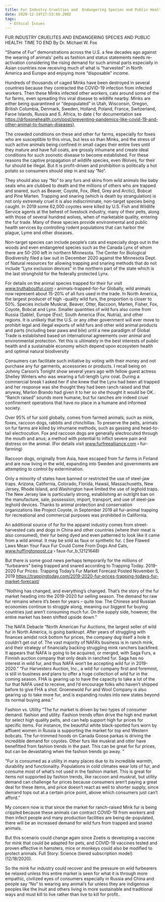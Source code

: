 ```yaml
---
title: Fur Industry Cruelties and  Endangering Species and Public Health
date: 2020-12-19T17:53:50.290Z
tags:
  - Ethical Issues
---
```

FUR INDUSTRY CRUELITES AND  ENDANGERING SPECIES AND PUBLIC HEALTH: TIME TO END
                                                   By Dr. Michael W. Fox

“Shame of Fur” demonstrations across the U.S. a few decades ago against the wearing of animals’ pelts as fashion and status statements needs re-activation considering the rising demand for such animal parts especially in Asian countries now receiving much of what is “harvested” in North America and Europe and enjoying more “disposable” income.

Hundreds of thousands of caged Minks have been destroyed in several countries because they contracted the COVID-19 infection from infected workers. Then these Minks infected other workers, cats around some of the fur farms, even spreading this viral disease to wildlife nearby. Minks are either being quarantined or “depopulated” in Utah, Wisconsin, Oregon, British Columbia, Denmark, Sweden, Holland, Poland, France, Switzerland, Faroe Islands, Russia and S. Africa, to date ( for documentation see  https://drfoxonehealth.com/post/preventing-pandemics-like-covid-19-and-other-animal-to-human-diseases),

The crowded conditions on these and other fur farms, especially for foxes who are susceptible to this virus, but less so than Minks, and the stress of such active animals being confined in small cages their entire lives until they mature and have full coats, are grossly inhumane and create ideal conditions for such zoonotic disease to become established. For these reasons the captive propagation of wildlife species, even Wolves, for their fur should be illegal. But it is profit-driven and prohibition is politically a hot potato so consumers should step in and say “No”.

They should also say “No” to any furs and skins from wild animals like baby seals who are clubbed to death and the millions of others who are trapped and snared, such as Beaver, Coyote, Fox, (Red, Grey and Arctic), Bobcat and Pine Marten. Trapping and snaring (which is death by strangulation) is not only extremely cruel it is also indiscriminate, non-target species being caught.In 2019 some 62,000 coyotes were killed by U.S. Fish and Wildlife Service agents at the behest of livestock industry, many of their pelts, along with those of several hundred wolves, when of marketable quality, entering the fur trade. Many of these species provide environmental and public health services by controlling rodent populations that can harbor the plague, Lyme and other diseases.

 Non-target species can include people’s cats and especially dogs out in the woods and even endangered species such as the Canada Lynx of whom there are 50-200 left in northern Minnesota. The Center for Biological Biodiversity filed a law suit in December 2020 against the Minnesota Dept. of Natural resources for allowing trapping and snaring methods that do not include “Lynx exclusion devices” in the northern part of the state which is the last stronghold for the federally protected Lynx.

For details on the animal species trapped for their fur visit  www.truthaboutfur.com › animals-trapped-for-fur
Globally, wild animals now represent about 15-20% of all furs used in the trade. In North America, the largest producer of high -quality wild furs, the proportion is closer to 50%. Species include Muskrat, Beaver, Otter, Raccoon, Marten, Fisher, Fox, Coyote, Bobcat and Lynx. Smaller quantities of wild furs also come from Russia (Sable), Europe (Fox), South America (Fox, Nutria), and other regions.
It is unlikely that the U.S. or any other government will ever move to prohibit legal and illegal exports of wild furs and other wild animal products and parts (including bear paws and bile) until a new paradigm of Global Trade is established based on international agreements over animal and environmental protection. Yet this is ultimately in the best interests of public health and a sustainable economy which depend upon ecosystem health and optimal natural biodiversity

Consumers can facilitate such initiative by voting with their money and not purchase any fur garments, accessories or products. I recall being on Johnny Carson’s Tonight show several years ago with fellow guest actress Shelley Winters who was wearing a full-length Lynx coat. During a commercial break I asked her if she knew that the Lynx had been all trapped and her response was she thought they had been ranch raised and that anyway, Marlon Brando had given it to her so she thought it would be OK.. “Ranch raised” sounds more humane, but fur ranches are indeed cruel confinement operations that have no place in a humane and informed society.

Over 95% of fur sold globally, comes from farmed animals, such as mink, foxes, raccoon dogs, rabbits and chinchillas. To preserve the pelts, animals on fur farms are killed by inhumane methods, such as gassing and head-to-tail electrocution. Fox and raccoon dogs are generally electrocuted through the mouth and anus; a method with potential to inflict severe pain and distress on the animal. (For details visit www.furfreealliance.com › fur-farming)

Raccoon dogs, originally from Asia, have escaped from fur farms in Finland and are now living in the wild, expanding into Sweden and governments are attempting to control by extermination.

 Only a minority of states have banned or restricted the use of steel-jaw traps. Arizona, California, Colorado, Florida, Hawaii, Massachusetts, New Jersey, Rhode Island, and Washington have limited the use of leghold traps. The New Jersey law is particularly strong, establishing an outright ban on the manufacture, sale, possession, import, transport, and use of steel-jaw leghold devices. Thanks to animal protection and conservation organizations like Project Coyote, in September 2019 all fur-animal trapping for recreational and commercial purposes was prohibited in California.

An additional source of fur for the apparel industry comes from street-harvested cats and dogs in China and other countries (where their meat is also consumed), their fur being dyed and even patterned to look like it came from a wild animal. It may be sold as faux or synthetic fur. ( See Flawed Laws Mean Your Faux Fur Could Come From Dogs And Cats, www.huffingtonpost.ca › faux-fur_b_12121648)

But there is some good news perhaps temporarily for the millions of “furbearers” being trapped and snared according to Trapping Today. 2019-2020 Fur Prices: Trapping Today’s Fur Market Forecast Posted November 5, 2019   https://trappingtoday.com/2019-2020-fur-prices-trapping-todays-fur-market-forecast/

“Nothing has changed, and everything’s changed. That’s the story of the fur market heading into the 2019-2020 fur selling season. The demand for raw fur remains where it’s been for years – quite low. The Chinese and Russian economies continue to struggle along, meaning our biggest fur buying countries just aren’t consuming much fur. On the supply side, however, the entire market has been shifted upside down.”

The NAFA Debacle
“North American Fur Auctions, the largest seller of wild fur in North America, is going bankrupt. After years of struggling with finances amidst rock bottom fur prices, the company dug itself a hole it couldn’t get out of. The vast majority of NAFA’s business is in ranch mink, and their strategy of financially backing struggling mink ranchers backfired. It appears that NAFA is going to be acquired, or merged, with Saga Furs, a Finnish auction company that only deals in ranched fur. Saga has no interest in wild fur, and thus NAFA won’t be accepting wild fur in 2019-2020.”
“Fur Harvesters Auction, Inc., a wild fur company first and foremost, is still in business and plans to offer a huge collection of wild fur in the coming season. FHA is gearing up to have the capacity to take a lot of the fur that NAFA used to receive, and I’d encourage folks who haven’t shipped before to give FHA  a shot. Groenewold Fur and Wool Company is also gearing up to take more fur, and is expanding routes into new states beyond its normal buying area.”  

Fashion vs. Utility
“The fur market is driven by two types of consumer demand: fashion and utility. Fashion trends often drive the high end market for select high quality pelts, and can help support high fur prices for specific items. For instance, the beautiful white black-spotted furs worn by affluent women in Russia is supporting the market for top end Western bobcats. The fur-trimmed hoods on Canada Goose parkas is driving the incredible demand for coyotes. Other furs like muskrat and otter have benefitted from fashion trends in the past. This can be great for fur prices, but can be devastating when the fashion trends go away."

"Fur is consumed as a utility in many places due to its incredible warmth, durability and functionality. Populations in cold climates wear lots of fur, and consume most of what’s not used in the fashion market. This is great for items not supported by fashion trends, like raccoon and muskrat, but utility demand can challenge fur prices because consumers aren’t paying a great deal for these items, and price doesn’t react as well to shorter supply, since demand tops out at a certain price point, above which consumers just can’t afford.”

My concern now is that since the market for ranch-raised Mink fur is being crippled because these animals can contract COVID-19 from workers and then infect people and many production facilities are being de-populated, there will be an increased demand for wild furs from trapped and snared animals.

 But this scenario could change again since Zoetis is developing a vaccine for mink that could be adapted for pets, and COVID-19 vaccines tested and proven effective in hamsters, mice or monkeys could also be modified to protect animals. Full Story: Science (tiered subscription model) (12/18/2020).

 So the mink fur industry could recover and the pressure on wild furbearers be relaxed unless this entire market is seen for what it is through more empathic, civilized eyes of consumers especially in Russia and China and people say “No” to wearing any animal’s fur unless they are indigenous peoples like the Inuit and others living in more sustainable and traditional ways and must kill to live rather than live to kill for profit.. 
 







 
